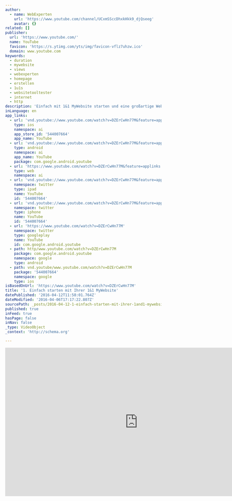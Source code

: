 ```yaml
---
author:
  - name: WebExperten
    url: 'https://www.youtube.com/channel/UCxmSSccDhxkHkk9_djQseeg'
    avatar: {}
related: []
publisher:
  url: 'https://www.youtube.com/'
  name: YouTube
  favicon: 'https://s.ytimg.com/yts/img/favicon-vflz7uhzw.ico'
  domain: www.youtube.com
keywords:
  - duration
  - mywebsite
  - views
  - webexperten
  - homepage
  - erstellen
  - 1u1s
  - websitetooltester
  - internet
  - http
description: 'Einfach mit 1&1 MyWebsite starten und eine großartige Webseite erstellen. Alle Elemente, die Sie in diesem Tutorial sehen, lassen sich jederzeit ändern oder entfernen. Per Drag & Drop können Sie neue Texte, Bilder und Überschriften hinzufügen oder alles ganz einfach an einen neuen Platz verschieben.'
inLanguage: en
app_links:
  - url: 'vnd.youtube://www.youtube.com/watch?v=DZErCwHn77M&feature=applinks'
    type: ios
    namespace: ai
    app_store_id: '544007664'
    app_name: YouTube
  - url: 'vnd.youtube://www.youtube.com/watch?v=DZErCwHn77M&feature=applinks'
    type: android
    namespace: ai
    app_name: YouTube
    package: com.google.android.youtube
  - url: 'https://www.youtube.com/watch?v=DZErCwHn77M&feature=applinks'
    type: web
    namespace: ai
  - url: 'vnd.youtube://www.youtube.com/watch?v=DZErCwHn77M&feature=applinks'
    namespace: twitter
    type: ipad
    name: YouTube
    id: '544007664'
  - url: 'vnd.youtube://www.youtube.com/watch?v=DZErCwHn77M&feature=applinks'
    namespace: twitter
    type: iphone
    name: YouTube
    id: '544007664'
  - url: 'https://www.youtube.com/watch?v=DZErCwHn77M'
    namespace: twitter
    type: googleplay
    name: YouTube
    id: com.google.android.youtube
  - path: http/www.youtube.com/watch?v=DZErCwHn77M
    package: com.google.android.youtube
    namespace: google
    type: android
  - path: vnd.youtube/www.youtube.com/watch?v=DZErCwHn77M
    package: '544007664'
    namespace: google
    type: ios
isBasedOnUrl: 'https://www.youtube.com/watch?v=DZErCwHn77M'
title: '1. Einfach starten mit Ihrer 1&1 MyWebsite'
datePublished: '2016-04-12T11:58:01.764Z'
dateModified: '2016-04-06T17:17:22.807Z'
sourcePath: _posts/2016-04-12-1-einfach-starten-mit-ihrer-1and1-mywebsite.md
published: true
inFeed: true
hasPage: false
inNav: false
_type: VideoObject
_context: 'http://schema.org'

---
```

<iframe src="https://cdn.embedly.com/widgets/media.html?src=https%3A%2F%2Fwww.youtube.com%2Fembed%2FDZErCwHn77M%3Ffeature%3Doembed&amp;url=https%3A%2F%2Fwww.youtube.com%2Fwatch%3Fv%3DDZErCwHn77M&amp;image=https%3A%2F%2Fi.ytimg.com%2Fvi%2FDZErCwHn77M%2Fhqdefault.jpg&amp;key=b7d04c9b404c499eba89ee7072e1c4f7&amp;type=text%2Fhtml&amp;schema=youtube" width="854" height="480" scrolling="no" frameborder="0" allowfullscreen="allowfullscreen" style=""></iframe>